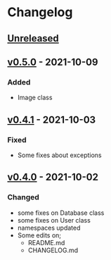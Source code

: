 # Changelog

## [Unreleased](https://github.com/PHPneeds/Libs/main...HEAD)

## [v0.5.0](https://github.com/PHPneeds/Libs/compare/v0.4.1...v0.5.0) - 2021-10-09
### Added
- Image class

## [v0.4.1](https://github.com/PHPneeds/Libs/compare/v0.4.0...v0.4.1) - 2021-10-03
### Fixed
- Some fixes about exceptions

## [v0.4.0](https://github.com/PHPneeds/Libs/compare/main...v0.4.0) - 2021-10-02
### Changed
- some fixes on Database class
- some fixes on User class
- namespaces updated
- Some edits on;
  - README.md
  - CHANGELOG.md
